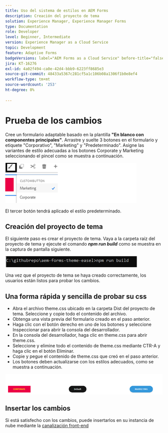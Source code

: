 ```yaml
---
title: Uso del sistema de estilos en AEM Forms
description: Creación del proyecto de tema
solution: Experience Manager, Experience Manager Forms
type: Documentation
role: Developer
level: Beginner, Intermediate
version: Experience Manager as a Cloud Service
topic: Development
feature: Adaptive Forms
badgeVersions: label="AEM Forms as a Cloud Service" before-title="false"
jira: KT-16276
exl-id: 4a02f494-ca0e-42d4-bbb9-6223ff8685e3
source-git-commit: 48433a5367c281cf5a1c106b08a1306f1b0e8ef4
workflow-type: tm+mt
source-wordcount: '253'
ht-degree: 0%

---
```


# Prueba de los cambios

Cree un formulario adaptable basado en la plantilla **&quot;En blanco con componentes principales&quot;**. Arrastre y suelte 3 botones en el formulario y etiquete &quot;Corporativo&quot;, &quot;Marketing&quot; y &quot;Predeterminado&quot;.
Asigne las variantes de estilo adecuadas a los botones Corporate y Marketing seleccionando el pincel como se muestra a continuación.

![estilos](assets/marketing-variation.png)

El tercer botón tendrá aplicado el estilo predeterminado.

## Creación del proyecto de tema

El siguiente paso es crear el proyecto de tema. Vaya a la carpeta raíz del proyecto de tema y ejecute el comando _&#x200B;**npm run build**&#x200B;_ como se muestra en la captura de pantalla siguiente.

![tema de compilación](assets/build-theme.png)

Una vez que el proyecto de tema se haya creado correctamente, los usuarios están listos para probar los cambios.

## Una forma rápida y sencilla de probar su css

* Abra el archivo theme.css ubicado en la carpeta Dist del proyecto de tema. Seleccione y copie todo el contenido del archivo.
* Obtenga una vista previa del formulario creado en el paso anterior.
* Haga clic con el botón derecho en uno de los botones y seleccione Inspeccionar para abrir la consola del desarrollador.
* En la consola del desarrollador, haga clic en theme.css para abrir theme.css.
* Seleccione y elimine todo el contenido de theme.css mediante CTR-A y haga clic en el botón Eliminar.
* Copie y pegue el contenido de theme.css que creó en el paso anterior.
* Los botones deben actualizarse con los estilos adecuados, como se muestra a continuación.

![botones finales](assets/final-state-buttons.png)

## Insertar los cambios

Si está satisfecho con los cambios, puede insertarlos en su instancia de nube mediante la [canalización front-end](https://experienceleague.adobe.com/es/docs/experience-manager-learn/getting-started-wknd-tutorial-develop/enable-frontend-pipeline-devops/create-frontend-pipeline)
